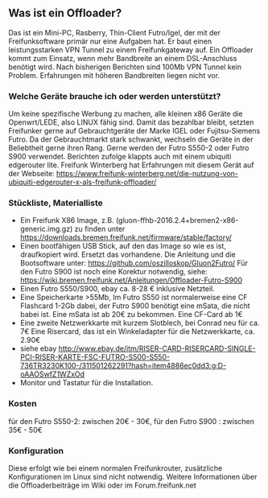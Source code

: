 ## Was ist ein Offloader?
Das ist ein Mini-PC, Rasberry, Thin-Client Futro/Igel, der mit der Freifunksoftware primär nur eine Aufgaben hat. Er baut einen leistungsstarken VPN Tunnel zu einem Freifunkgateway auf.
Ein Offloader kommt zum Einsatz, wenn mehr Bandbreite an einem DSL-Anschluss
benötigt wird. Nach bisherigen Berichten sind 100Mb VPN Tunnel kein Problem.
Erfahrungen mit höheren Bandbreiten liegen nicht vor.

### Welche Geräte brauche ich oder werden unterstützt?
Um keine spezifische Werbung zu machen, alle kleinen x86 Geräte die
Openwrt/LEDE, also LINUX fähig sind.
Damit das bezahlbar bleibt, setzten Freifunker gerne auf Gebrauchtgeräte
der Marke IGEL oder Fujitsu-Siemens Futro. Da der Gebrauchtmarkt stark
schwankt, wechseln die Geräte in der Beliebtheit gerne ihren Rang.
Gerne werden der Futro S550-2 oder Futro S900 verwendet.
Berichten zufolge klappts auch mit einem ubiquiti edgerouter lite. Freifunk Winterberg hat Erfahrungen mit diesem Gerät auf der Webseite: https://www.freifunk-winterberg.net/die-nutzung-von-ubiquiti-edgerouter-x-als-freifunk-offloader/ 

### Stückliste, Materialliste
- Ein Freifunk X86 Image, z.B. (gluon-ffhb-2016.2.4+bremen2-x86-generic.img.gz) zu finden unter https://downloads.bremen.freifunk.net/firmware/stable/factory/
- Einen bootfähigen USB Stick, auf den das Image so wie es ist, draufkopiert wird. Ersetzt das vorhandene. Die Anleitung und die Bootsoftware unter: https://github.com/oszilloskop/Gluon2Futro/
Für den Futro S900 ist noch eine Korektur notwendig, siehe: https://wiki.bremen.freifunk.net/Anleitungen/Offloader-Futro-S900
- Einen Futro S550/S900, ebay ca. 8-28 € inklusive Netzteil.
- Eine Speicherkarte >55Mb, Im Futro S550 ist normalerweise eine CF Flashcard 1-2Gb dabei, der Futro S900 benötigt eine mSata, die nicht babei ist.
Eine mSata ist ab 20€ zu bekommen. Eine CF-Card ab 1€
- Eine zweite Netzwerkkarte mit kurzem Slotblech, bei Conrad neu für ca. 7€
Eine Risercard, das ist ein Winkeladapter für die Netzwerkkarte, ca. 2.90€
- siehe ebay http://www.ebay.de/itm/RISER-CARD-RISERCARD-SINGLE-PCI-RISER-KARTE-FSC-FUTRO-S500-S550-736TR3230K100-/311501262291?hash=item4886ec0dd3:g:D-oAAOSwfZ1WZxOd
- Monitor und Tastatur für die Installation.

### Kosten 
für den Futro S550-2: zwischen 20€ - 30€, für den Futro S900  : zwischen 35€ - 50€

### Konfiguration 
Diese erfolgt wie bei einem normalen Freifunkrouter, zusätzliche
Konfigurationen im Linux sind nicht notwendig. Weitere Informationen über die Offloaderbeiträge im Wiki oder im Forum.freifunk.net
